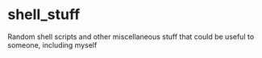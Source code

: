 # shell_stuff
Random shell scripts and other miscellaneous stuff that could be useful to someone, including myself
